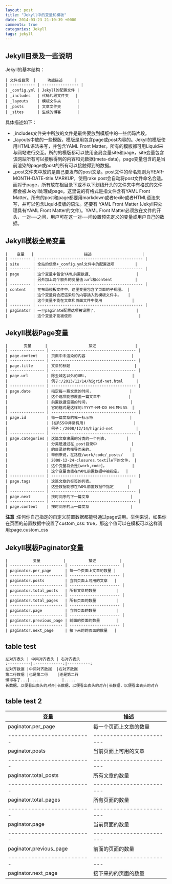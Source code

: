 ```yaml
---
layout: post
title: "Jekyll中的变量和模板"
date: 2014-03-23 21:10:39 +0000
comments: true
categories: Jekyll
tags: jekyll
---
```


## Jekyll目录及一些说明

Jekyll的基本结构：

    | 文件或目录  |     功能描述     |
    | ----------- | ---------------- |
    | _config.yml | Jekyll的配置文件 |
    | _includes   | 代码片段文件夹   |
    | _layouts    | 模板文件夹       |
    | _posts      | 文章文件夹       |
    | _sites      | 生成的博客       |

具体描述如下：

* _includes文件夹中所放的文件是最终要放到模版中的一些代码片段。
* _layouts中放的一些模版，模版是用包含page或post内容的。Jekyll的模版使用HTML语法来写，并包含YAML Front Matter。所有的模版都可用Liquid来与网站进行交互。所的的模版都可以使用全局变量site和page，site变量包含该网站所有可以接触得到的内容和元数据(meta-data)，page变量包含的是当前渲染的page或post的所有可以接触得到的数据。
* _post文件夹中放的是自己要发布的post文章。post文件的命名规则为YEAR-MONTH-DATE-title.MARKUP，使用rake post会自动将post文件命名合适。而对于page，所有放在根目录下或不以下划线开头的文件夹中有格式的文件都会被Jekyll处理成page。这里说的有格式是指文件含有YAML Front Matter。所有的post和page都要用markdown或者texile或者HTML语法来写，并可以包含Liquid模版的语法。还要有 YAML Front Matter (Jekyll只处理具有YAML Front Matter的文件)。YAML Front Matter必须放在文件的开头，一对---之间，用户可在这一对---间设置预先定义的变量或用户自己的数据。

## Jekyll模板全局变量


    |    变量   |                      描述                      |
    | --------- | ---------------------------------------------- |
    | site      | 全站的信息+_config.yml文件中的配置选项         |
    | --------- | ---------------------------------------------- |
    | page      | 这个变量中包含YAML前置数据,                    |
    |           | 另外加上两个额外的变量值:url和content          |
    | --------- | ---------------------------------------------- |
    | content   | 在布局模板文件中，这里变量包含了页面的子视图。 |
    |           | 这个变量将会把渲染后的内容插入到模板文件中。   |
    |           | 这个变量不能在文章和页面文件中使用             |
    | --------- | ---------------------------------------------- |
    | paginator | 一旦paginate配置选项被设置了，                 |
    |           | 这个变量才能被使用                             |

## Jekyll模板Page变量

    |       变量      |                  描述                 |
    | --------------- | ------------------------------------- |
    | page.content    | 页面中未渲染的内容                    |
    | --------------- | ------------------------------------- |
    | page.title      | 文章的标题                            |
    | --------------- | ------------------------------------- |
    | page.url        | 除去域名以外的URL，                   |
    |                 | 例子:/2013/12/14/higrid-net.html      |
    | --------------- | ------------------------------------- |
    | page.date       | 指定每一篇文章的时间，                |
    |                 | 这个选项能够覆盖一篇文章中            |
    |                 | 前置数据设置的时间，                  |
    |                 | 它的格式是这样的:YYYY-MM-DD HH:MM:SS  |
    | --------------- | ------------------------------------- |
    | page.id         | 每一篇文章的唯一标示符                |
    |                 | (在RSS中非常有用)                     |
    |                 | 例子：/2008/12/14/higrid-net          |
    | --------------- | ------------------------------------- |
    | page.categories | 这篇文章隶属的分类的一个列表，        |
    |                 | 分类是通过在_post目录中               |
    |                 | 的目录结构推导而来的。                |
    |                 | 举例来说，在路径/work/code/_posts/    |
    |                 | 2008-12-24-closures.textile下的文件， |
    |                 | 这个变量将会是[work,code]。           |
    |                 | 这个变量也能在YAML前置数据中被指定。  |
    | --------------- | ------------------------------------- |
    | page.tags       | 这篇文章的标签的列表。                |
    |                 | 这些数据能够在YAML前置数据中指定      |
    | --------------- | ------------------------------------- |
    | page.next       | 按时间序的下一篇文章                  |
    | --------------- | ------------------------------------- |
    | page.content    | 按时间序的上一篇文章                  |

**注意** :任何你自己指定的自定义前置数据都能够通过page调用。举例来说，如果你在页面的前置数据中设置了custom_css: true，那这个值可以在模板可以这样调用:page.custom_css


## Jekyll模板Paginator变量

    |           变量          |          描述          |
    | ----------------------- | ---------------------- |
    | paginator.per_page      | 每一个页面上文章的数量 |
    | ----------------------- | ---------------------- |
    | paginator.posts         | 当前页面上可用的文章   |
    | ----------------------- | ---------------------- |
    | paginator.total_posts   | 所有文章的数量         |
    | ----------------------- | ---------------------- |
    | paginator.total_pages   | 所有页面的数量         |
    | ----------------------- | ---------------------- |
    | paginator.page          | 当前页面的数量         |
    | ----------------------- | ---------------------- |
    | paginator.previous_page | 前面的页面的数量       |
    | ----------------------- | ---------------------- |
    | paginator.next_page     | 接下来的的页面的数量   |

## table test

	左对齐表头 | 中间对齐表头 | 右对齐表头
	:----------|:------------:|----------:
	左对齐数据 |中间对齐数据  |右对齐数据
	第二行数据 |也是第二行    |还是第二行
	懒得写了...|.....         |.....
	长数据，以便看出表头的对齐|长数据，以便看出表头的对齐|长数据，以便看出表头的对齐

## table test 2

|           变量          |          描述          |
|-------------------------|------------------------|
| paginator.per_page      | 每一个页面上文章的数量 |
|-------------------------|------------------------|
| paginator.posts         | 当前页面上可用的文章   |
|-------------------------|------------------------|
| paginator.total_posts   | 所有文章的数量         |
|-------------------------|------------------------|
| paginator.total_pages   | 所有页面的数量         |
|-------------------------|------------------------|
| paginator.page          | 当前页面的数量         |
|-------------------------|------------------------|
| paginator.previous_page | 前面的页面的数量       |
|-------------------------|------------------------|
| paginator.next_page     | 接下来的的页面的数量   |
